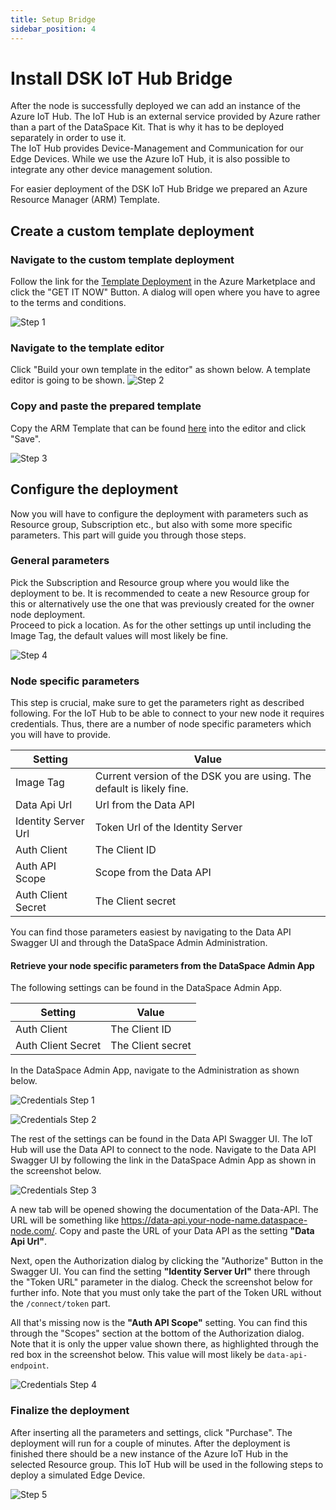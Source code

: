 ```yaml
---
title: Setup Bridge
sidebar_position: 4
---
```


# Install DSK IoT Hub Bridge

After the node is successfully deployed we can add an instance of the Azure IoT Hub. The IoT Hub is an external service provided by Azure rather than a part of the DataSpace Kit. That is why it has to be deployed separately in order to use it. <br />
The IoT Hub provides Device-Management and Communication for our Edge Devices. While we use the Azure IoT Hub, it is also possible to integrate any other device management solution.

For easier deployment of the DSK IoT Hub Bridge we prepared an Azure Resource Manager (ARM) Template.

## Create a custom template deployment

### Navigate to the custom template deployment

Follow the link for the [Template Deployment](https://azuremarketplace.microsoft.com/en-us/marketplace/apps/Microsoft.Template?tab=Overview) in the Azure Marketplace and click the "GET IT NOW" Button. A dialog will open where you have to agree to the terms and conditions.

![Step 1](/img/quickstart/iot-hub-bridge-0.png)

### Navigate to the template editor

Click "Build your own template in the editor" as shown below. A template editor is going to be shown.
![Step 2](/img/quickstart/iot-hub-bridge-1.png)

### Copy and paste the prepared template

Copy the ARM Template that can be found <a href="https://github.com/tributech-solutions/tributech-dsk-docs/blob/master/docs/assets/iot-hub-arm-template/iotHubAndBridgeTemplate.json" target="_blank">here</a> into the editor and click "Save".

![Step 3](/img/quickstart/iot-hub-bridge-2.png)

## Configure the deployment

Now you will have to configure the deployment with parameters such as Resource group, Subscription etc., but also with some more specific parameters. This part will guide you through those steps.

### General parameters

Pick the Subscription and Resource group where you would like the deployment to be. It is recommended to ceate a new Resource group for this or alternatively use the one that was previously created for the owner node deployment. <br />
Proceed to pick a location. As for the other settings up until including the Image Tag, the default values will most likely be fine.

![Step 4](/img/quickstart/iot-hub-bridge-3.png)

### Node specific parameters

This step is crucial, make sure to get the parameters right as described following.
For the IoT Hub to be able to connect to your new node it requires credentials.
Thus, there are a number of node specific parameters which you will have to provide.

| Setting             | Value                                                                 |
| ------------------- | --------------------------------------------------------------------- |
| Image Tag           | Current version of the DSK you are using. The default is likely fine. |
| Data Api Url        | Url from the Data API                                                 |
| Identity Server Url | Token Url of the Identity Server                                      |
| Auth Client         | The Client ID                                                         |
| Auth API Scope      | Scope from the Data API                                               |
| Auth Client Secret  | The Client secret                                                     |

You can find those parameters easiest by navigating to the Data API Swagger UI and through the DataSpace Admin Administration.

#### Retrieve your node specific parameters from the DataSpace Admin App

The following settings can be found in the DataSpace Admin App.

| Setting            | Value             |
| ------------------ | ----------------- |
| Auth Client        | The Client ID     |
| Auth Client Secret | The Client secret |

In the DataSpace Admin App, navigate to the Administration as shown below.

![Credentials Step 1](/img/quickstart/credentials-0.png)

![Credentials Step 2](/img/quickstart/credentials-1.png)

The rest of the settings can be found in the Data API Swagger UI. The IoT Hub will use the Data API to connect to the node. Navigate to the Data API Swagger UI by following the link in the DataSpace Admin App as shown in the screenshot below.

![Credentials Step 3](/img/quickstart/credentials-2.png)

A new tab will be opened showing the documentation of the Data-API.
The URL will be something like https://data-api.your-node-name.dataspace-node.com/. Copy and paste the URL of your Data API as the setting **"Data Api Url"**.

Next, open the Authorization dialog by clicking the "Authorize" Button in the Swagger UI.
You can find the setting **"Identity Server Url"** there through the "Token URL" parameter in the dialog. Check the screenshot below for further info.
Note that you must only take the part of the Token URL without the `/connect/token` part.

All that's missing now is the **"Auth API Scope"** setting. You can find this through the "Scopes" section at the bottom of the Authorization dialog. Note that it is only the upper value shown there, as highlighted through the red box in the screenshot below. This value will most likely be `data-api-endpoint`.

![Credentials Step 4](/img/quickstart/credentials-3.png)

### Finalize the deployment

After inserting all the parameters and settings, click "Purchase".
The deployment will run for a couple of minutes. After the deployment is finished there should be a new instance of the Azure IoT Hub in the selected Resource group. This IoT Hub will be used in the following steps to deploy a simulated Edge Device.

![Step 5](/img/quickstart/iot-hub-bridge-4.png)

